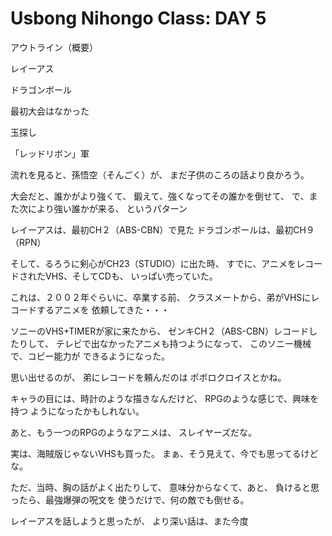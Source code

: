 # Usbong Nihongo Class: DAY 5

アウトライン（概要）

レイーアス

ドラゴンボール

最初大会はなかった

玉探し

「レッドリボン」軍

流れを見ると、孫悟空（そんごく）が、
まだ子供のころの話より良かろう。

大会だと、誰かがより強くて、
鍛えて、強くなってその誰かを倒せて、
で、また次により強い誰かが来る、
というパターン

レイーアスは、最初CH２（ABS-CBN）で見た
ドラゴンボールは、最初CH９（RPN）

そして、るろうに剣心がCH23（STUDIO）に出た時、
すでに、アニメをレコードされたVHS、そしてCDも、
いっぱい売っていた。

これは、２００２年ぐらいに、卒業する前、
クラスメートから、弟がVHSにレコードするアニメを
依頼してきた・・・

ソニーのVHS+TIMERが家に来たから、
ゼンキCH２（ABS-CBN）レコードしたりして、
テレビで出なかったアニメも持つようになって、
このソニー機械で、コピー能力が
できるようになった。

思い出せるのが、
弟にレコードを頼んだのは
ポポロクロイスとかね。

キャラの目には、時計のような描きなんだけど、
RPGのような感じで、興味を持つ
ようになったかもしれない。

あと、もう一つのRPGのようなアニメは、
スレイヤーズだな。

実は、海賊版じゃないVHSも買った。
まぁ、そう見えて、今でも思ってるけどな。

ただ、当時、胸の話がよく出たりして、
意味分からなくて、あと、
負けると思ったら、最強爆弾の呪文を
使うだけで、何の敵でも倒せる。

レイーアスを話しようと思ったが、
より深い話は、また今度

